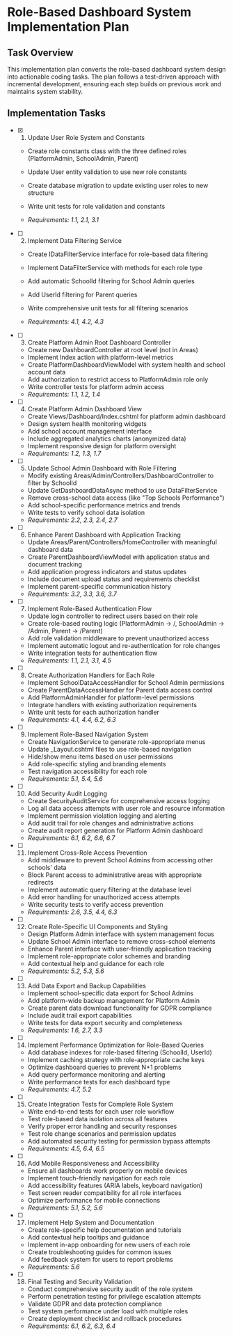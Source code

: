 # Role-Based Dashboard System Implementation Plan

## Task Overview

This implementation plan converts the role-based dashboard system design into actionable coding tasks. The plan follows a test-driven approach with incremental development, ensuring each step builds on previous work and maintains system stability.

## Implementation Tasks

- [x] 1. Update User Role System and Constants



  - Create role constants class with the three defined roles (PlatformAdmin, SchoolAdmin, Parent)
  - Update User entity validation to use new role constants
  - Create database migration to update existing user roles to new structure
  - Write unit tests for role validation and constants


  - _Requirements: 1.1, 2.1, 3.1_

- [ ] 2. Implement Data Filtering Service
  - Create IDataFilterService interface for role-based data filtering
  - Implement DataFilterService with methods for each role type
  - Add automatic SchoolId filtering for School Admin queries



  - Add UserId filtering for Parent queries
  - Write comprehensive unit tests for all filtering scenarios
  - _Requirements: 4.1, 4.2, 4.3_

- [ ] 3. Create Platform Admin Root Dashboard Controller
  - Create new DashboardController at root level (not in Areas)
  - Implement Index action with platform-level metrics
  - Create PlatformDashboardViewModel with system health and school account data
  - Add authorization to restrict access to PlatformAdmin role only
  - Write controller tests for platform admin access
  - _Requirements: 1.1, 1.2, 1.4_

- [ ] 4. Create Platform Admin Dashboard View
  - Create Views/Dashboard/Index.cshtml for platform admin dashboard
  - Design system health monitoring widgets
  - Add school account management interface
  - Include aggregated analytics charts (anonymized data)
  - Implement responsive design for platform oversight
  - _Requirements: 1.2, 1.3, 1.7_

- [ ] 5. Update School Admin Dashboard with Role Filtering
  - Modify existing Areas/Admin/Controllers/DashboardController to filter by SchoolId
  - Update GetDashboardDataAsync method to use DataFilterService
  - Remove cross-school data access (like "Top Schools Performance")
  - Add school-specific performance metrics and trends
  - Write tests to verify school data isolation
  - _Requirements: 2.2, 2.3, 2.4, 2.7_

- [ ] 6. Enhance Parent Dashboard with Application Tracking
  - Update Areas/Parent/Controllers/HomeController with meaningful dashboard data
  - Create ParentDashboardViewModel with application status and document tracking
  - Add application progress indicators and status updates
  - Include document upload status and requirements checklist
  - Implement parent-specific communication history
  - _Requirements: 3.2, 3.3, 3.6, 3.7_

- [ ] 7. Implement Role-Based Authentication Flow
  - Update login controller to redirect users based on their role
  - Create role-based routing logic (PlatformAdmin → /, SchoolAdmin → /Admin, Parent → /Parent)
  - Add role validation middleware to prevent unauthorized access
  - Implement automatic logout and re-authentication for role changes
  - Write integration tests for authentication flow
  - _Requirements: 1.1, 2.1, 3.1, 4.5_

- [ ] 8. Create Authorization Handlers for Each Role
  - Implement SchoolDataAccessHandler for School Admin permissions
  - Create ParentDataAccessHandler for Parent data access control
  - Add PlatformAdminHandler for platform-level permissions
  - Integrate handlers with existing authorization requirements
  - Write unit tests for each authorization handler
  - _Requirements: 4.1, 4.4, 6.2, 6.3_

- [ ] 9. Implement Role-Based Navigation System
  - Create NavigationService to generate role-appropriate menus
  - Update _Layout.cshtml files to use role-based navigation
  - Hide/show menu items based on user permissions
  - Add role-specific styling and branding elements
  - Test navigation accessibility for each role
  - _Requirements: 5.1, 5.4, 5.6_

- [ ] 10. Add Security Audit Logging
  - Create SecurityAuditService for comprehensive access logging
  - Log all data access attempts with user role and resource information
  - Implement permission violation logging and alerting
  - Add audit trail for role changes and administrative actions
  - Create audit report generation for Platform Admin dashboard
  - _Requirements: 6.1, 6.2, 6.6, 6.7_

- [ ] 11. Implement Cross-Role Access Prevention
  - Add middleware to prevent School Admins from accessing other schools' data
  - Block Parent access to administrative areas with appropriate redirects
  - Implement automatic query filtering at the database level
  - Add error handling for unauthorized access attempts
  - Write security tests to verify access prevention
  - _Requirements: 2.6, 3.5, 4.4, 6.3_

- [ ] 12. Create Role-Specific UI Components and Styling
  - Design Platform Admin interface with system management focus
  - Update School Admin interface to remove cross-school elements
  - Enhance Parent interface with user-friendly application tracking
  - Implement role-appropriate color schemes and branding
  - Add contextual help and guidance for each role
  - _Requirements: 5.2, 5.3, 5.6_

- [ ] 13. Add Data Export and Backup Capabilities
  - Implement school-specific data export for School Admins
  - Add platform-wide backup management for Platform Admin
  - Create parent data download functionality for GDPR compliance
  - Include audit trail export capabilities
  - Write tests for data export security and completeness
  - _Requirements: 1.6, 2.7, 3.3_

- [ ] 14. Implement Performance Optimization for Role-Based Queries
  - Add database indexes for role-based filtering (SchoolId, UserId)
  - Implement caching strategy with role-appropriate cache keys
  - Optimize dashboard queries to prevent N+1 problems
  - Add query performance monitoring and alerting
  - Write performance tests for each dashboard type
  - _Requirements: 4.7, 5.2_

- [ ] 15. Create Integration Tests for Complete Role System
  - Write end-to-end tests for each user role workflow
  - Test role-based data isolation across all features
  - Verify proper error handling and security responses
  - Test role change scenarios and permission updates
  - Add automated security testing for permission bypass attempts
  - _Requirements: 4.5, 6.4, 6.5_

- [ ] 16. Add Mobile Responsiveness and Accessibility
  - Ensure all dashboards work properly on mobile devices
  - Implement touch-friendly navigation for each role
  - Add accessibility features (ARIA labels, keyboard navigation)
  - Test screen reader compatibility for all role interfaces
  - Optimize performance for mobile connections
  - _Requirements: 5.1, 5.2, 5.6_

- [ ] 17. Implement Help System and Documentation
  - Create role-specific help documentation and tutorials
  - Add contextual help tooltips and guidance
  - Implement in-app onboarding for new users of each role
  - Create troubleshooting guides for common issues
  - Add feedback system for users to report problems
  - _Requirements: 5.6_

- [ ] 18. Final Testing and Security Validation
  - Conduct comprehensive security audit of the role system
  - Perform penetration testing for privilege escalation attempts
  - Validate GDPR and data protection compliance
  - Test system performance under load with multiple roles
  - Create deployment checklist and rollback procedures
  - _Requirements: 6.1, 6.2, 6.3, 6.4_